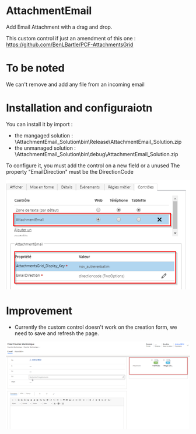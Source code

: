 # AttachmentEmail
 
 Add Email Attachment with a drag and drop.

 This custom control if just an amendment of this one : https://github.com/BenLBartle/PCF-AttachmentsGrid

# To be noted

 We can't remove and add any file from an incoming email


# Installation and configuraiotn 

You can install it by import :
   - the mangaged solution : \AttachmentEmail_Solution\bin\Release\AttachmentEmail_Solution.zip
   - the unmanaged solution : \AttachmentEmail_Solution\bin\debug\AttachmentEmail_Solution.zip

To configure it, you must add the control on a new field or a unused
The property "EmailDirection" must be the DirectionCode

![alt text](img/configuration.png?raw=true)


# Improvement
 
 - Currently the custom control doesn't work on the creation form, we need to save and refresh the page.

![alt text](img/screen.png?raw=true)